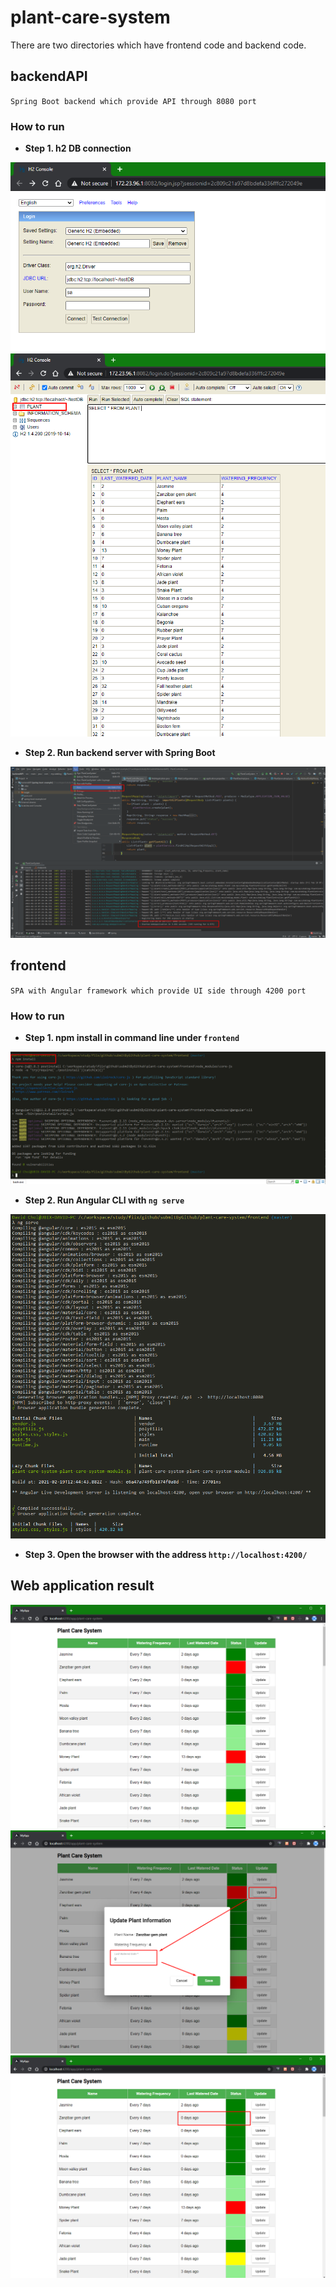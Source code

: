 # plant-care-system

There are two directories which have frontend code and backend code. 

## backendAPI
`Spring Boot backend which provide API through 8080 port`

### How to run 
- **Step 1. h2 DB connection** 

![Screenshot4](Screenshot_4.png)
![Screenshot5](Screenshot_5.png)

- **Step 2. Run backend server with Spring Boot** 

![Screenshot6](Screenshot_6.png)

## frontend
`SPA with Angular framework which provide UI side through 4200 port`

### How to run 
- **Step 1. npm install in command line under `frontend`**

![Screenshot7](Screenshot_7.png)
- **Step 2. Run Angular CLI with `ng serve`**

![Screenshot8](Screenshot_8.png)
- **Step 3. Open the browser with the address `http://localhost:4200/`**

## Web application result
![Screenshot1](Screenshot_1.png)
![Screenshot2](Screenshot_2.png)
![Screenshot3](Screenshot_3.png)
